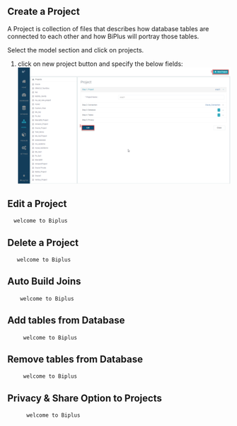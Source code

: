 ## Create a Project
A Project is collection of files that describes how database tables are connected to each other and how BiPlus will portray those tables.

   Select the model section and click on projects.
   1. click on new project button and specify the below fields:![enter image description here](https://raw.githubusercontent.com/sv18042016/fp1/master/images/model1.png)   
## Edit a Project

      welcome to Biplus

## Delete a Project

       welcome to Biplus

## Auto Build Joins

        welcome to Biplus

## Add tables from Database

         welcome to Biplus

## Remove tables from Database

         welcome to Biplus

## Privacy & Share Option to Projects
  
          welcome to Biplus
<!--stackedit_data:
eyJoaXN0b3J5IjpbLTE4NzgwNzUwOF19
-->